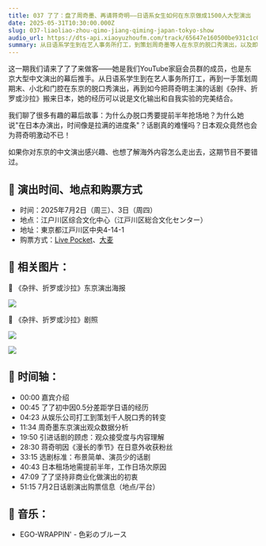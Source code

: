 ```yaml
---
title: 037 了了：盘了周奇墨、再请蒋奇明——日语系女生如何在东京做成1500人大型演出
date: 2025-05-31T10:30:00.000Z
slug: 037-liaoliao-zhou-qimo-jiang-qiming-japan-tokyo-show
audio_url: https://dts-api.xiaoyuzhoufm.com/track/65647e160500be931c1c0571/6838703831215eb50668631e/media.xyzcdn.net/65647e160500be931c1c0571/lov1hfOxNtXiYTzLVoZddEIQ7SrA.m4a
summary: 从日语系学生到在艺人事务所打工，到策划周奇墨等人在东京的脱口秀演出，以及即将举办的蒋奇明话剧演出。
---
```

这一期我们请来了了了来做客——她是我们YouTube家庭会员群的成员，也是东京大型中文演出的幕后推手。从日语系学生到在艺人事务所打工，再到一手策划周期末、小北和门腔在东京的脱口秀演出，再到如今把蒋奇明主演的话剧《杂拌、折罗或沙拉》搬来日本，她的经历可以说是文化输出和自我实验的完美结合。

我们聊了很多有趣的幕后故事：为什么办脱口秀要提前半年抢场地？为什么她说"在日本办演出，时间像是拉满的进度条"？话剧真的难懂吗？日本观众竟然也会为蒋奇明激动不已！

如果你对东京的中文演出感兴趣、也想了解海外内容怎么走出去，这期节目不要错过。

## 🎫 演出时间、地点和购票方式

- 时间：2025年7月2日（周三）、3日（周四）
- 地点：江户川区综合文化中心（江戸川区総合文化センター）
- 地址：東京都江戸川区中央4-14-1
- 购票方式：[Live Pocket](https://t.livepocket.jp/e/mixedsalad)、[大麦](https://detail.damai.cn/item.htm?id=917543364009)

## 📝 相关图片：

🔽 《杂拌、折罗或沙拉》东京演出海报

![](https://image.xyzcdn.net/Fmqk3mrHXctB4f1hrk0CtIL7y675.jpg)

🔽 《杂拌、折罗或沙拉》剧照

![](https://image.xyzcdn.net/Fnvf-OlCnrLGSm-FVcTmhB8gKws8.jpg)

![](https://image.xyzcdn.net/Fmr1X6THmxhuC4ZUM0Wi8Q8ukW9z.jpg)

## 📝 时间轴：

- 00:00 嘉宾介绍
- 00:45 了了初中因0.5分差距学日语的经历
- 04:23 从娱乐公司打工到策划千人脱口秀的转变
- 11:34 周奇墨东京演出观众数据分析
- 19:50 引进话剧的顾虑：观众接受度与内容理解
- 28:30 蒋奇明因《漫长的季节》在日意外收获粉丝
- 33:15 选剧标准：布景简单、演员少的话剧
- 40:43 日本租场地需提前半年，工作日场次原因
- 47:09 了了坚持非商业化做演出的初衷
- 51:15 7月2日话剧演出购票信息（地点/平台）

## 🎵 音乐：

- EGO-WRAPPIN' - 色彩のブルース
